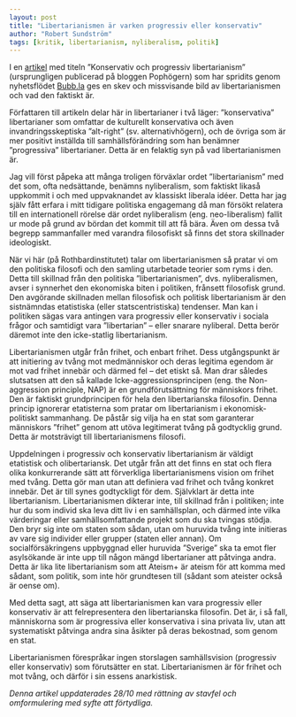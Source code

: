 ```yaml
---
layout: post
title: "Libertarianismen är varken progressiv eller konservativ"
author: "Robert Sundström"
tags: [kritik, libertarianism, nyliberalism, politik]
---
```


I en [artikel](http://pophoger.blogspot.se/2016/10/konservativ-och-radikal-libertarianism.html) med titeln ”Konservativ och progressiv libertarianism” (ursprungligen publicerad på bloggen Pophögern) som har spridits genom nyhetsflödet [Bubb.la](http://www.bubb.la/) ges en skev och missvisande bild av libertarianismen och vad den faktiskt är.


Författaren till artikeln delar här in libertarianer i två läger: ”konservativa” libertarianer som omfattar de kulturellt konservativa och även invandringsskeptiska ”alt-right” (sv. alternativhögern), och de övriga som är mer positivt inställda till samhällsförändring som han benämner ”progressiva” libertarianer. Detta är en felaktig syn på vad libertarianismen är.

Jag vill först påpeka att många troligen förväxlar ordet ”libertarianism” med det som, ofta nedsättande, benämns nyliberalism, som faktiskt likaså uppkommit i och med uppvaknandet av klassiskt liberala idéer. Detta har jag själv fått erfara i mitt tidigare politiska engagemang då man försökt relatera till en internationell rörelse där ordet nyliberalism (eng. neo-liberalism) fallit ur mode på grund av bördan det kommit till att få bära. Även om dessa två begrepp sammanfaller med varandra filosofiskt så finns det stora skillnader ideologiskt.

När vi här (på Rothbardinstitutet) talar om libertarianismen så pratar vi om den politiska filosofi och den samling utarbetade teorier som ryms i den. Detta till skillnad från den politiska ”libertarianismen”, dvs. nyliberalismen, avser i synnerhet den ekonomiska biten i politiken, frånsett filosofisk grund. Den avgörande skillnaden mellan filosofisk och politisk libertarianism är den sistnämndas etatistiska (eller statscentristiska) tendenser. Man kan i politiken sägas vara antingen vara progressiv eller konservativ i sociala frågor och samtidigt vara ”libertarian” – eller snarare nyliberal. Detta berör däremot inte den icke-statlig libertarianism.

Libertarianismen utgår från frihet, och enbart frihet. Dess utgångspunkt är att initiering av tvång mot medmänniskor och deras legitima egendom är mot vad frihet innebär och därmed fel – det etiskt så. Man drar således slutsatsen att den så kallade Icke-aggressionsprincipen (eng. the Non-aggression principle, NAP) är en grundförutsättning för människors frihet. Den är faktiskt grundprincipen för hela den libertarianska filosofin. Denna princip ignorerar etatisterna som pratar om libertarianism i ekonomisk-politiskt sammanhang. De påstår sig vilja ha en stat som garanterar människors ”frihet” genom att utöva legitimerat tvång på godtycklig grund. Detta är motsträvigt till libertarianismens filosofi.

Uppdelningen i progressiv och konservativ libertarianism är väldigt etatistisk och olibertariansk. Det utgår från att det finns en stat och flera olika konkurrerande sätt att förverkliga libertarianismens vision om frihet med tvång. Detta gör man utan att definiera vad frihet och tvång konkret innebär. Det är till synes godtyckligt för dem. Självklart är detta inte libertarianism. Libertarianismen dikterar inte, till skillnad från i politiken; inte hur du som individ ska leva ditt liv i en samhällsplan, och därmed inte vilka värderingar eller samhällsomfattande projekt som du ska tvingas stödja. Den bryr sig inte om staten som sådan, utan om huruvida tvång inte initieras av vare sig individer eller grupper (staten eller annan). Om socialförsäkringens uppbyggnad eller huruvida ”Sverige” ska ta emot fler asylsökande är inte upp till någon mängd libertarianer att påtvinga andra. Detta är lika lite libertarianism som att Ateism+ är ateism för att komma med sådant, som politik, som inte hör grundtesen till (sådant som ateister också är oense om).

Med detta sagt, att säga att libertarianismen kan vara progressiv eller konservativ är att felrepresentera den libertarianska filosofin. Det är, i så fall, människorna som är progressiva eller konservativa i sina privata liv, utan att systematiskt påtvinga andra sina åsikter på deras bekostnad, som genom en stat.

Libertarianismen förespråkar ingen storslagen samhällsvision (progressiv eller konservativ) som förutsätter en stat. Libertarianismen är för frihet och mot tvång, och därför i sin essens anarkistisk.

*Denna artikel uppdaterades 28/10 med rättning av stavfel och omformulering med syfte att förtydliga.*